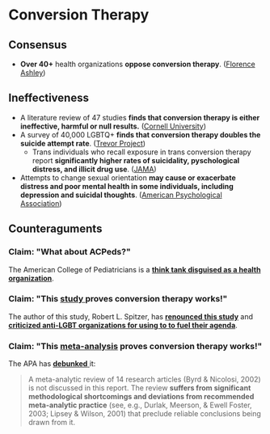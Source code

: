 # Conversion Therapy

## Consensus

* **Over 40+** health organizations **oppose conversion therapy**. \([Florence Ashley](https://medium.com/@florence.ashley/list-of-professional-organisations-opposing-conversion-or-reparative-therapy-targeting-transgender-f700b4e02c4e)\)

## Ineffectiveness

* A literature review of 47 studies **finds that conversion therapy is either ineffective, harmful or null results.** \([Cornell University](https://whatweknow.inequality.cornell.edu/topics/lgbt-equality/what-does-the-scholarly-research-say-about-whether-conversion-therapy-can-alter-sexual-orientation-without-causing-harm/)\)
* A survey of 40,000 LGBTQ+ **finds that conversion therapy doubles the suicide attempt rate**. \([Trevor Project](https://www.thetrevorproject.org/wp-content/uploads/2020/07/The-Trevor-Project-National-Survey-Results-2020.pdf#page=7)\)
  * Trans individuals who recall exposure in trans conversion therapy report **significantly higher rates of suicidality, pyschological distress, and illicit drug use**. \([JAMA](http://www.suarakita.org/wp-content/uploads/2019/09/Association-Between-Recalled-Exposure-to-Gender-Identity-Conversion-Efforts-and-Psychological-Distress-and-Suicide-Attempts-Among-Transgender-Adults.pdf)\)
* Attempts to change sexual orientation **may cause or exacerbate distress and poor mental health in some individuals, including depression and suicidal thoughts**. \([American Psychological Association](https://www.apa.org/pi/lgbt/resources/therapeutic-response.pdf#page=42)\)

## Counteraguments

### Claim: "What about ACPeds?"

The American College of Pediatricians is a [**think tank disguised as a health organization**](https://www.psychologytoday.com/us/blog/political-minds/201705/the-american-college-pediatricians-is-anti-lgbt-group).

### Claim: "This [study ](https://link.springer.com/article/10.1023%2FA%3A1025647527010)proves conversion therapy works!"

The author of this study, Robert L. Spitzer, has [**renounced this study**](https://www.huffpost.com/entry/robert-spitzer-ex-gay-psychiatrist-apology_n_1453570) and [**criticized anti-LGBT organizations for using to to fuel their agenda**](http://www.truthwinsout.org/blog/2012/05/25725/).

### Claim: "This [meta-analysis](https://journals.sagepub.com/doi/pdf/10.2466/pr0.2002.90.3c.1139) proves conversion therapy works!"

The APA has [**debunked** ](https://www.apa.org/pi/lgbt/resources/therapeutic-response.pdf)it:

> A meta-analytic review of 14 research articles \(Byrd & Nicolosi, 2002\) is not discussed in this report. The review **suffers from significant methodological shortcomings and deviations from recommended meta-analytic practice** \(see, e.g., Durlak, Meerson, & Ewell Foster, 2003; Lipsey & Wilson, 2001\) that preclude reliable conclusions being drawn from it.



